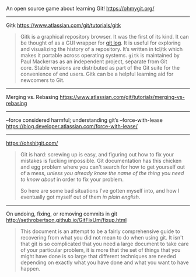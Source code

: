 
An open source game about learning Git!
https://ohmygit.org/

---

Gitk
https://www.atlassian.com/git/tutorials/gitk

> Gitk is a graphical repository browser. It was the first of its kind. It can be thought of as a GUI wrapper for [git log](https://www.atlassian.com/git/tutorials/git-log). It is useful for exploring and visualizing the history of a repository. It’s written in tcl/tk which makes it portable across operating systems. `gitk` is maintained by Paul Mackerras as an independent project, separate from Git core. Stable versions are distributed as part of the Git suite for the convenience of end users. Gitk can be a helpful learning aid for newcomers to Git.

---

Merging vs. Rebasing
https://www.atlassian.com/git/tutorials/merging-vs-rebasing

---

–force considered harmful; understanding git’s –force-with-lease
https://blog.developer.atlassian.com/force-with-lease/

---

https://ohshitgit.com/

> Git is hard: screwing up is easy, and figuring out how to fix your mistakes is fucking impossible. Git documentation has this chicken and egg problem where you can't search for how to get yourself out of a mess, _unless you already know the name of the thing you need to know about_ in order to fix your problem.
>
> So here are some bad situations I've gotten myself into, and how I eventually got myself out of them _in plain english_.

---

On undoing, fixing, or removing commits in git
http://sethrobertson.github.io/GitFixUm/fixup.html

> This document is an attempt to be a fairly comprehensive guide to recovering from what you did not mean to do when using git. It isn't that git is so complicated that you need a large document to take care of your particular problem, it is more that the set of things that you might have done is so large that different techniques are needed depending on exactly what you have done and what you want to have happen.